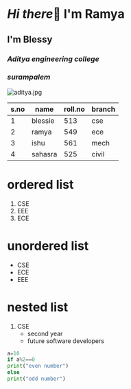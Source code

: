 # *Hi there*👋 I'm Ramya
## **I'm Blessy**
### ***Aditya engineering college***
### ***surampalem***
![aditya.jpg](https://encrypted-tbn0.gstatic.com/images?q=tbn:ANd9GcQSoP7wxhUR5QEf9UHgy833rEm4NnC0O2IvUg&usqp=CAU)

|s.no| name| roll.no| branch|
|----|-----|--------|-------|
|1|blessie|513|cse|
|2|ramya|549|ece|
|3|ishu|561|mech|
|4|sahasra|525|civil|

# ordered list
1. CSE
2. EEE
3. ECE

# unordered list
- CSE
- ECE
- EEE

# nested list
1. CSE
   - second year
   - future software developers
``` python code
a=10
if a%2==0
print("even number")
else
print("odd number")
```
<!--
**blessychegondi/blessychegondi** is a ✨ _special_ ✨ repository because its `README.md` (this file) appears on your GitHub profile.

Here are some ideas to get you started:

- 🔭 I’m currently working on ...
- 🌱 I’m currently learning ...
- 👯 I’m looking to collaborate on ...
- 🤔 I’m looking for help with ...
- 💬 Ask me about ...
- 📫 How to reach me: ...
- 😄 Pronouns: ...
- ⚡ Fun fact: ...
-->
